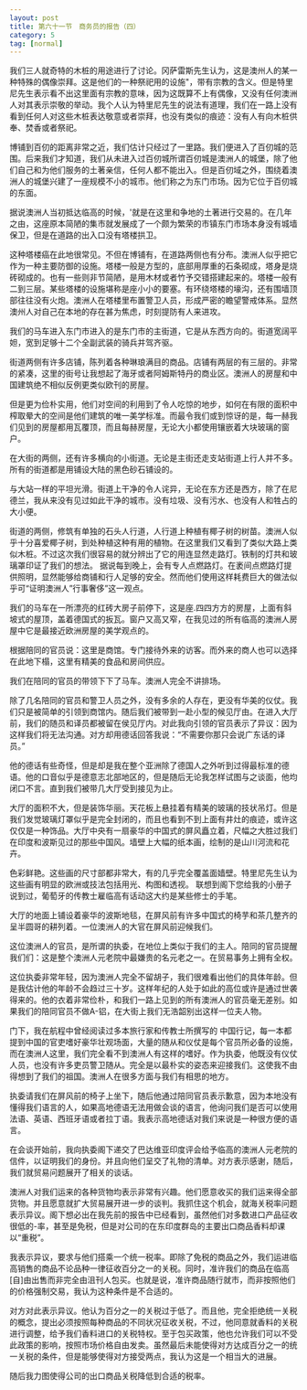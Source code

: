 ```yaml
---
layout: post
title: 第六十一节　商务员的报告（四）
category: 5
tag: [normal]
---
```


我们三人就奇特的木桩的用途进行了讨论。冈萨雷斯先生认为，这是澳州人的某一种特殊的偶像崇拜。这是他们的一种祭祀用的设施"，带有宗教的含义。但是特里尼先生表示看不出这里面有宗教的意味，因为这既算不上有偶像，又没有任何澳洲人对其表示崇敬的举动。我个人认为特里尼先生的说法有道理，我们在一路上没有看到任何人对这些木桩表达敬意或者崇拜，也没有类似的痕迹：没有人有向木桩供奉、焚香或者祭祀。

博铺到百仞的距离非常之近，我们估计只经过了一里路。我们便进入了百仞城的范围。后来我们才知道，我们从未进入过百仞城所谓百仞城是澳洲人的城堡，除了他们自己和为他们服务的土著亲信，任何人都不能出入。但是百仞域之外，围绕着澳洲人的城堡兴建了一座规模不小的城市。他们称之为东门市场。因为它位于百仞城的东面。

据说澳洲人当初抵达临高的时候，'就是在这里和争地的土著进行交易的。在几年之由，这座原本简陋的集市就发展成了一个颇为繁荣的市镇东门市场本身没有城墙保卫，但是在道路的出入口没有塔楼拱卫。

这种塔楼癌在此地很常见。不但在博铺有，在道路两侧也有分布。澳洲人似乎把它作为一种主要防御的设施。塔楼一般是方型的，底部用厚重的石条砌成，塔身是烧砖砌成的。也有一些则非节简陋，是用木材或者竹予交错搭建起来的。塔楼一般有二到三层。某些塔楼的设施堪称是座小小的要塞。有环绕塔楼的壕沟，还有围墙顶部往往没有火炮。澳洲人在塔楼里布置警卫人员，形成严密的瞻望警戒体系。显然澳州人对自己在本地的存在甚为焦虑，时刻提防有人来进攻。

我们的马车进入东门市进入的是东门市的主街道，它是从东西方向的。街道宽阔平妲，宽到足够十二个全副武装的骑兵并驾齐驱。

街道两侧有许多店铺，陈列着各种琳琅满目的商品。店铺有两层的有三层的。非常的紧凑，这里的街号让我想起了海牙或者阿姆斯特丹的商业区。澳洲人的房屋和中国建筑绝不相似反例更类似欧刊的房屋。

但是更为俭朴实用，他们对空间的利用到了令人吃惊的地步，如何在有限的面积中榨取晕大的空间是他们建筑的唯一美学标准。而最令我们或到惊讶的是，每一赫我们见到的房屋都用瓦覆顶，而且每赫房屋，无论大小都使用镶嵌着大块玻璃的窗户。

在大街的两侧，还有许多横向的小街道。无论是主街还走支站街道上行人并不多。所有的街道都是用铺设大陆的黑色砂石铺设的。

与大站一样的平坦光滑。街道上干净的令人诧异，无论在东方还是西方，除了在尼德兰，我从来没有见过如此干净的城市。没有垃圾、没有污水、也没有人和牲占的大小便。

街道的两侧，修筑有单独的石头人行道，人行道上种植有椰子树的树苗。澳洲人似乎十分喜爱椰子树，到处种植这种有用的植物。在这里我们又看到了类似大路上类似木桩。不过这次我们很容易的就分辨出了它的用连显然走路灯。铁制的灯共和玻璃罩印证了我们的想法。 据说每到晚上，会有专人点燃路灯。在袤间点燃路灯提供照明，显然能够给商铺和行人足够的安全。然而他们使用这样耗费巨大的做法似乎可“证明澳洲人”行事奢侈”这一观点。

我们的马车在一所漂亮的红砖大房子前停下，这是座.四四方方的房屋，上面有斜坡式的屋顶，盖着德国式的扳瓦。窗户又高又窄，在我见过的所有临高的澳洲人房屋中它是最接近欧洲房屋的美学观点的。

根据陪同的官员说：这里是商馆。专门接待外来的访客。而外来的商人也可以选择在此地下榻，这里有精美的食品和房间供应。

我们在陪同的官员的带领下下了马车。澳洲人完全不讲排场。

除了几名陪同的官员和警卫人员之外，没有多余的人存在，更没有华美的仪仗。我们只是被简单的引领到商馆内。随后我们被带到一赴小型的候见厅由。在进入大厅前，我们的随员和译员都被留在侯见厅内。对此我向引领的官员表示了异议：因为这样我们将无法沟通。对方却用德话回答我说：“不需要你那只会说广东话的译员。”

他的德话有些奇怪，但是却是我在整个亚洲除了德国人之外听到过得最标准的德语。他的口音似乎是德意志北部地区的，但是随后无论我怎样试图与之谈面，他均闭口不言。直到我们被带几大厅受到接见为止。

大厅的面积不大，但是装饰华丽。天花板上悬挂着有精美的玻璃的技状吊灯。但是我们发觉玻璃灯罩似乎是完全封闭的，而且也看到不到上面有井灶的痕迹，或许这仅仅是一种饰品。大厅中央有一扇豪华的中国式的屏风矗立着，尺幅之大胜过我们在印度和波斯见过的那些中国风。墙壁上大幅的纸本画，绘制的是山川河流和花卉。

色彩鲜艳。这些画的尺寸部都非常大，有的几乎完全覆盖面嫱壁。特里尼先生认为这些画有明显的欧洲或技法包括用光、构图和透视。 联想到阁下您给我的小册子说到过，葡萄牙的传教士雇临高有话动这大约是某些修士的手笔。

大厅的地面上铺设着豪华的波斯地毯，在屏风前有许多中国式的椅芋和茶几整齐的呈半圆哥的耕列着。一位澳洲人的大官在屏风前迎候我们。

这位澳洲人的官员，是所谓的执委，在地位上类似于我们的主人。陪同的官员提醒我们们：这是整个澳洲人元老院中最嫌贵的名元老之一。在贸易事务上拥有全权。

这位执委非常年轻，因为澳洲人完全不留胡子，我们很难看出他们的具体年龄。但是我估计他的年龄不会趋过三十岁。这样年纪的人处于如此的高位或许是通过世袭得来的。他的衣着非常俭朴，和我们一路上见到的所有澳洲人的官员毫无差别。如果我们的陪同官员不做A-铝，在大街上我们无浩韶别出这样一位夫人物。

门下，我在航程中曾经阅读过多本旅行家和传教士所撰写的 中国行记，每一本都提到中国的官吏嗜好豪华壮观场面，大量的随从和仪仗是每个官员所必备的设施，而在澳洲人这里，我们完全看不到澳洲人有这样的嗜好。作为执委，他既没有仪仗人员，也没有许多吏员警卫随从。完全是以最朴实的姿态来迎接我们。这使我不由得想到了我们的祖国。澳洲人在很多方面与我们有相思的地方。

执委请我们在屏风前的椅子上坐下，随后他通过陪同官员表示歉意，因为本地没有懂得我们语言的人，如果高地德语无法用做会谈的语言，他询问我们是否可以使用法语、英语、西班牙语或者拉丁语。我表示高地德话对我们来说是一种很方便的语言。

在会谈开始前，我向执委阁下递交了巴达维亚印度评会给予临高的澳洲人元老院的信件，以证明我们的身份。并且向他们呈交了礼物的清单。对方表示感谢，随后，我们就贸易问题展开了相关的谈话。

澳洲人对我们运来的各种货物均表示非常有兴趣。他们愿意收买的我们运来得全部货物。并且愿意就扩大贸易展开进一步的谈判。我抓住这个机会，就海关税率问题表示异议。阁下想必出在我先前的报告中已经看到，虽然他们对多数进口产品征收很低的-率，甚至是免税，但是对公司的在东印度群岛的主要出口商品香料却课以“重税”。

我表示异议，要求与他们搭乘一个统一税率。即除了免税的商品之外，我们运进临高销售的商品不论品种一律征收百分之一的关税。同时，准许我们的商品在临高[自]由出售而非完全由沮刊人包买。也就是说，准许商品随行就市，而非按照他们的价格强制交易，我认为这种条件是不合适的。

对方对此表示异议。他认为百分之一的关税过于低了。而且他，完全拒绝统一关税的概念，提出必须按照每种商品的不同状况征收关税，不过，他同意就香料的关税进行调整，给予我们香料进口的关税特权。至于包买政策，他也允许我们可以不受此政策的影响，按照市场价格自由发卖。虽然最后未能使得对方达成百分之一的统一关税的条件，但是能够使得对方接受两点，我认为这是一个相当大的进展。

随后我力图使得公司的出口商品关税降低到合适的税率。
